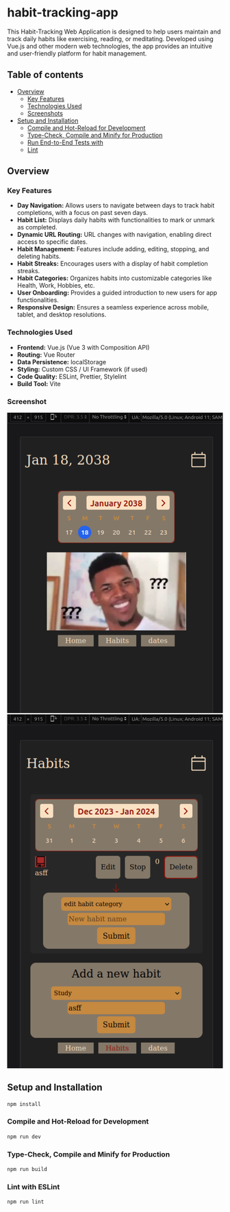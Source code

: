 # habit-tracking-app

This Habit-Tracking Web Application is designed to help users maintain and track daily habits like exercising, reading, or meditating. Developed using Vue.js and other modern web technologies, the app provides an intuitive and user-friendly platform for habit management.

## Table of contents

- [Overview](#overview)
  - [Key Features](#key-features)
  - [Technologies Used](#technologies-used)
  - [Screenshots](#screenshots)
- [Setup and Installation](#setup-and-installation)
  - [Compile and Hot-Reload for Development](#Compile-and-Hot-Reload-for-Development)
  - [Type-Check, Compile and Minify for Production](#Type-Check,-Compile-and-Minify-for-Production)
  - [Run End-to-End Tests with](#Run-End-to-End-Tests-with)
  - [Lint](#Lint)

## Overview

### Key Features

- **Day Navigation:** Allows users to navigate between days to track habit completions, with a focus on past seven days.
- **Habit List:** Displays daily habits with functionalities to mark or unmark as completed.
- **Dynamic URL Routing:** URL changes with navigation, enabling direct access to specific dates.
- **Habit Management:** Features include adding, editing, stopping, and deleting habits.
- **Habit Streaks:** Encourages users with a display of habit completion streaks.
- **Habit Categories:** Organizes habits into customizable categories like Health, Work, Hobbies, etc.
- **User Onboarding:** Provides a guided introduction to new users for app functionalities.
- **Responsive Design:** Ensures a seamless experience across mobile, tablet, and desktop resolutions.

### Technologies Used

- **Frontend:** Vue.js (Vue 3 with Composition API)
- **Routing:** Vue Router
- **Data Persistence:** localStorage
- **Styling:** Custom CSS / UI Framework (if used)
- **Code Quality:** ESLint, Prettier, Stylelint
- **Build Tool:** Vite

### Screenshot

![](screenShots/1.png)
![](screenShots/2.png)

## Setup and Installation

```sh
npm install
```

### Compile and Hot-Reload for Development

```sh
npm run dev
```

### Type-Check, Compile and Minify for Production

```sh
npm run build
```

### Lint with ESLint

```sh
npm run lint
```

